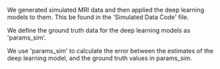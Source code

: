 We generated simulated MRI data and then applied the deep learning models to them. This be found in the 'Simulated Data Code' file.

We define the ground truth data for the deep learning models as 'params_sim'.

We use 'params_sim' to calculate the error between the estimates of the deep learning model, and the ground truth values in params_sim.
